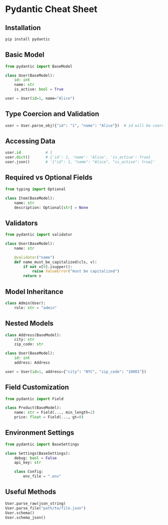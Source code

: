 # Pydantic Cheat Sheet

## Installation

```bash
pip install pydantic
```

## Basic Model

```python
from pydantic import BaseModel

class User(BaseModel):
    id: int
    name: str
    is_active: bool = True

user = User(id=1, name="Alice")
```

## Type Coercion and Validation

```python
user = User.parse_obj({"id": "1", "name": "Alice"})  # id will be coerced to int
```

## Accessing Data

```python
user.id           # 1
user.dict()       # {'id': 1, 'name': 'Alice', 'is_active': True}
user.json()       # '{"id": 1, "name": "Alice", "is_active": true}'
```

## Required vs Optional Fields

```python
from typing import Optional

class Item(BaseModel):
    name: str
    description: Optional[str] = None
```

## Validators

```python
from pydantic import validator

class User(BaseModel):
    name: str

    @validator("name")
    def name_must_be_capitalized(cls, v):
        if not v[0].isupper():
            raise ValueError("must be capitalized")
        return v
```

## Model Inheritance

```python
class Admin(User):
    role: str = "admin"
```

## Nested Models

```python
class Address(BaseModel):
    city: str
    zip_code: str

class User(BaseModel):
    id: int
    address: Address

user = User(id=1, address={"city": "NYC", "zip_code": "10001"})
```

## Field Customization

```python
from pydantic import Field

class Product(BaseModel):
    name: str = Field(..., min_length=2)
    price: float = Field(..., gt=0)
```

## Environment Settings

```python
from pydantic import BaseSettings

class Settings(BaseSettings):
    debug: bool = False
    api_key: str

    class Config:
        env_file = ".env"
```

## Useful Methods

```python
User.parse_raw(json_string)
User.parse_file("path/to/file.json")
User.schema()
User.schema_json()
```
